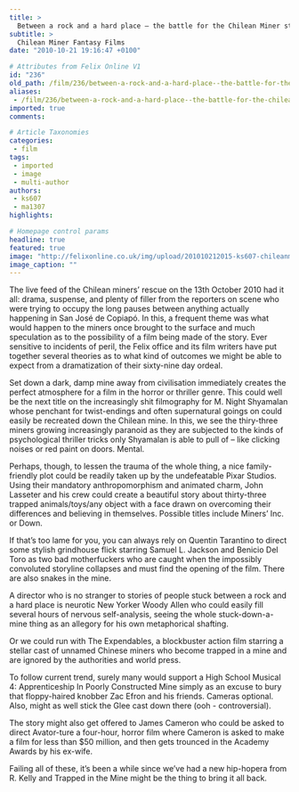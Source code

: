 ```yaml
---
title: >
  Between a rock and a hard place – the battle for the Chilean Miner story rights
subtitle: >
  Chilean Miner Fantasy Films
date: "2010-10-21 19:16:47 +0100"

# Attributes from Felix Online V1
id: "236"
old_path: /film/236/between-a-rock-and-a-hard-place--the-battle-for-the-chilean-miner-story-rights-
aliases:
 - /film/236/between-a-rock-and-a-hard-place--the-battle-for-the-chilean-miner-story-rights-
imported: true
comments:

# Article Taxonomies
categories:
 - film
tags:
 - imported
 - image
 - multi-author
authors:
 - ks607
 - ma1307
highlights:

# Homepage control params
headline: true
featured: true
image: "http://felixonline.co.uk/img/upload/201010212015-ks607-chileanm.jpg"
image_caption: ""
---
```


The live feed of the Chilean miners’ rescue on the 13th October 2010 had it all: drama, suspense, and plenty of filler from the reporters on scene who were trying to occupy the long pauses between anything actually happening in San José de Copiapó. In this, a frequent theme was what would happen to the miners once brought to the surface and much speculation as to the possibility of a film being made of the story. Ever sensitive to incidents of peril, the Felix office and its film writers have put together several theories as to what kind of outcomes we might be able to expect from a dramatization of their sixty-nine day ordeal.

Set down a dark, damp mine away from civilisation immediately creates the perfect atmosphere for a film in the horror or thriller genre. This could well be the next title on the increasingly shit filmography for M. Night Shyamalan whose penchant for twist-endings and often supernatural goings on could easily be recreated down the Chilean mine. In this, we see the thiry-three miners growing increasingly paranoid as they are subjected to the kinds of psychological thriller tricks only Shyamalan is able to pull of – like clicking noises or red paint on doors. Mental.

Perhaps, though, to lessen the trauma of the whole thing, a nice family-friendly plot could be readily taken up by the undefeatable Pixar Studios. Using their mandatory anthropomorphism and animated charm, John Lasseter and his crew could create a beautiful story about thirty-three trapped animals/toys/any object with a face drawn on overcoming their differences and believing in themselves. Possible titles include Miners’ Inc. or Down.

If that’s too lame for you, you can always rely on Quentin Tarantino to direct some stylish grindhouse flick starring Samuel L. Jackson and Benicio Del Toro as two bad motherfuckers who are caught when the impossibly convoluted storyline collapses and must find the opening of the film. There are also snakes in the mine.

A director who is no stranger to stories of people stuck between a rock and a hard place is neurotic New Yorker Woody Allen who could easily fill several hours of nervous self-analysis, seeing the whole stuck-down-a-mine thing as an allegory for his own metaphorical shafting.

Or we could run with The Expendables, a blockbuster action film starring a stellar cast of unnamed Chinese miners who become trapped in a mine and are ignored by the authorities and world press.

To follow current trend, surely many would support a High School Musical 4: Apprenticeship In Poorly Constructed Mine simply as an excuse to bury that floppy-haired knobber Zac Efron and his friends. Cameras optional. Also, might as well stick the Glee cast down there (ooh - controversial).

The story might also get offered to James Cameron who could be asked to direct Avator-ture a four-hour, horror film where Cameron is asked to make a film for less than $50 million, and then gets trounced in the Academy Awards by his ex-wife.

Failing all of these, it’s been a while since we’ve had a new hip-hopera from R. Kelly and Trapped in the Mine might be the thing to bring it all back.

